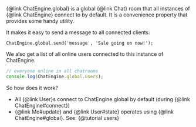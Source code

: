 {@link ChatEngine.global} is a global {@link Chat} room that all instances of {@link ChatEngine} connect to by default. It is a convenience property that provides some handy utility.

It makes it easy to send a message to all connected clients:

```
ChatEngine.global.send('message', 'Sale going on now!');
```

We also get a list of all online users connected to this instance of ChatEngine.

```js
// everyone online in all chatrooms
console.log(ChatEngine.global.users);
```

So how does it work?

* All {@link User}s connect to ChatEngine.global by default (during {@link ChatEngine#connect})
* {@link Me#update} and {@link User#state} operates using {@link ChatEngine#global}. See: {@tutorial users}
